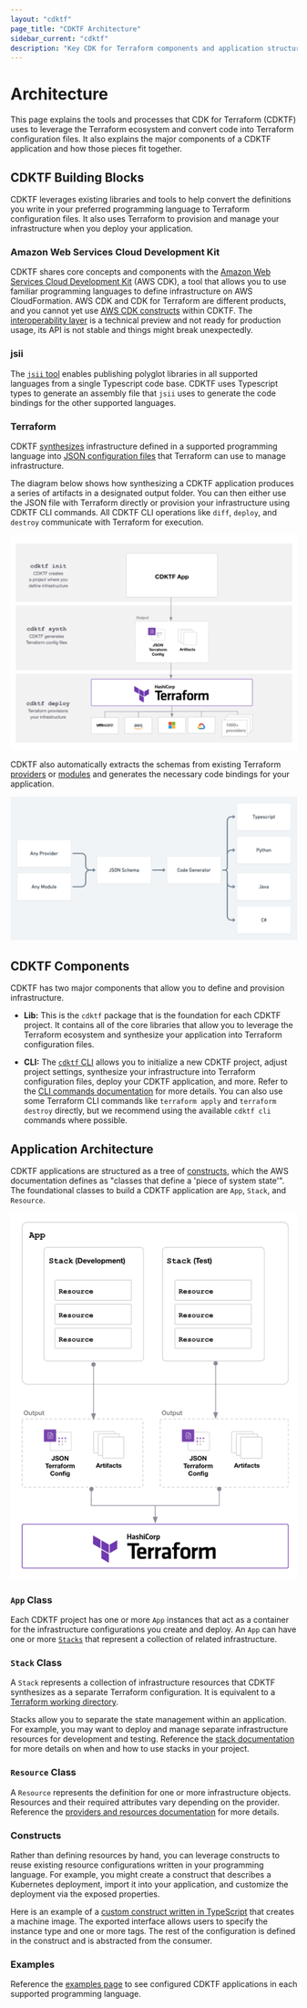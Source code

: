 ```yaml
---
layout: "cdktf"
page_title: "CDKTF Architecture"
sidebar_current: "cdktf"
description: "Key CDK for Terraform components and application structure."
---
```


# Architecture

This page explains the tools and processes that CDK for Terraform (CDKTF) uses to leverage the Terraform ecosystem and convert code into Terraform configuration files. It also explains the major components of a CDKTF application and how those pieces fit together.

## CDKTF Building Blocks

CDKTF leverages existing libraries and tools to help convert the definitions you write in your preferred programming language to Terraform configuration files. It also uses Terraform to provision and manage your infrastructure when you deploy your application.

### Amazon Web Services Cloud Development Kit

CDKTF shares core concepts and components with the [Amazon Web Services Cloud Development Kit](https://aws.amazon.com/cdk/) (AWS CDK), a tool that allows you to use familiar programming languages to define infrastructure on AWS CloudFormation. AWS CDK and CDK for Terraform are different products, and you cannot yet use [AWS CDK constructs](https://docs.aws.amazon.com/cdk/latest/guide/constructs.html) within CDKTF. The [interoperability layer](/docs/cdktf/create-and-deploy/aws-adapter.html) is a technical preview and not ready for production usage, its API is not stable and things might break unexpectedly.

### jsii

The [`jsii` tool](https://aws.github.io/jsii/) enables publishing polyglot libraries in all supported languages from a single Typescript code base. CDKTF uses Typescript types to generate an assembly file that `jsii` uses to generate the code bindings for the other supported languages.

### Terraform

CDKTF [synthesizes](/cdktf/cli-reference/commands.html#synth) infrastructure defined in a supported programming language into [JSON configuration files](https://www.terraform.io/docs/language/syntax/json.html) that Terraform can use to manage infrastructure.

The diagram below shows how synthesizing a CDKTF application produces a series of artifacts in a designated output folder. You can then either use the JSON file with Terraform directly or provision your infrastructure using CDKTF CLI commands. All CDKTF CLI operations like `diff`, `deploy`, and `destroy` communicate with Terraform for execution.

![cdktf-terraform](./images/cdktf-terraform-workflow.png)

CDKTF also automatically extracts the schemas from existing Terraform [providers](/docs/cdktf/concepts/providers-and-resources.html) or [modules](/docs/cdktf/concepts/modules.html) and generates the necessary code bindings for your application.

![cdktf-terraform](./images/provider-modules.png)

## CDKTF Components

CDKTF has two major components that allow you to define and provision infrastructure.

- **Lib:** This is the `cdktf` package that is the foundation for each CDKTF project. It contains all of the core libraries that allow you to leverage the Terraform ecosystem and synthesize your application into Terraform configuration files.

- **CLI:** The [`cdktf` CLI](/docs/cdktf/cli-reference/cli-configuration.html) allows you to initialize a new CDKTF project, adjust project settings, synthesize your infrastructure into Terraform configuration files, deploy your CDKTF application, and more. Refer to the [CLI commands documentation](/docs/cdktf/cli-reference/commands.html) for more details. You can also use some Terraform CLI commands like `terraform apply` and `terraform destroy` directly, but we recommend using the available `cdktf cli` commands where possible.

## Application Architecture

CDKTF applications are structured as a tree of [constructs](https://github.com/aws/constructs), which the AWS documentation defines as "classes that define a 'piece of system state'". The foundational classes to build a CDKTF application are `App`, `Stack`, and `Resource`.

![cdktf-terraform](./images/cdktf-app-architecture.png)

### `App` Class

Each CDKTF project has one or more `App` instances that act as a container for the infrastructure configurations you create and deploy. An `App` can have one or more [`Stacks`](./stacks.html) that represent a collection of related infrastructure.

### `Stack` Class

A `Stack` represents a collection of infrastructure resources that CDKTF synthesizes as a separate Terraform configuration. It is equivalent to a [Terraform working directory](https://www.terraform.io/docs/cli/init/index.html).

Stacks allow you to separate the state management within an application. For example, you may want to deploy and manage separate infrastructure resources for development and testing. Reference the [stack documentation](./stacks.html) for more details on when and how to use stacks in your project.

### `Resource` Class

A `Resource` represents the definition for one or more infrastructure objects. Resources and their required attributes vary depending on the provider. Reference the [providers and resources documentation](./providers-and-resources.html#resources) for more details.

### Constructs

Rather than defining resources by hand, you can leverage constructs to reuse existing resource configurations written in your programming language. For example, you might create a construct that describes a Kubernetes deployment, import it into your application, and customize the deployment via the exposed properties.

Here is an example of a [custom construct written in TypeScript](https://github.com/skorfmann/cdktf-hybrid-module/blob/7a84cbea62fbc3c3b7e92c00d75fcaad495cf29b/packages/cdktf-hybrid-module/lib/construct.ts) that creates a machine image. The exported interface allows users to specify the instance type and one or more tags. The rest of the configuration is defined in the construct and is abstracted from the consumer.

### Examples

Reference the [examples page](/docs/cdktf/examples.html) to see configured CDKTF applications in each supported programming language.
